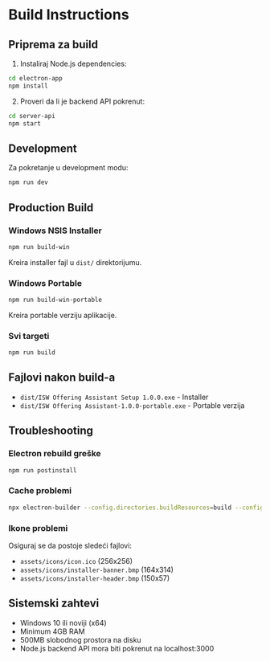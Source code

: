 # Build Instructions

## Priprema za build

1. Instaliraj Node.js dependencies:
```bash
cd electron-app
npm install
```

2. Proveri da li je backend API pokrenut:
```bash
cd server-api
npm start
```

## Development

Za pokretanje u development modu:
```bash
npm run dev
```

## Production Build

### Windows NSIS Installer
```bash
npm run build-win
```
Kreira installer fajl u `dist/` direktorijumu.

### Windows Portable
```bash
npm run build-win-portable
```
Kreira portable verziju aplikacije.

### Svi targeti
```bash
npm run build
```

## Fajlovi nakon build-a

- `dist/ISW Offering Assistant Setup 1.0.0.exe` - Installer
- `dist/ISW Offering Assistant-1.0.0-portable.exe` - Portable verzija

## Troubleshooting

### Electron rebuild greške
```bash
npm run postinstall
```

### Cache problemi
```bash
npx electron-builder --config.directories.buildResources=build --config.directories.output=dist
```

### Ikone problemi
Osiguraj se da postoje sledeći fajlovi:
- `assets/icons/icon.ico` (256x256)
- `assets/icons/installer-banner.bmp` (164x314)
- `assets/icons/installer-header.bmp` (150x57)

## Sistemski zahtevi

- Windows 10 ili noviji (x64)
- Minimum 4GB RAM
- 500MB slobodnog prostora na disku
- Node.js backend API mora biti pokrenut na localhost:3000
